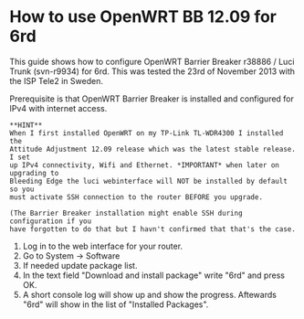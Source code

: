 How to use OpenWRT BB 12.09 for 6rd
===================================
This guide shows how to configure OpenWRT Barrier Breaker r38886 / Luci
Trunk (svn-r9934) for 6rd. This was tested the 23rd of November 2013 with the
ISP Tele2 in Sweden.

Prerequisite is that OpenWRT Barrier Breaker is installed and configured for
IPv4 with internet access.

```
**HINT**
When I first installed OpenWRT on my TP-Link TL-WDR4300 I installed the
Attitude Adjustment 12.09 release which was the latest stable release. I set
up IPv4 connectivity, Wifi and Ethernet. *IMPORTANT* when later on upgrading to
Bleeding Edge the luci webinterface will NOT be installed by default so you
must activate SSH connection to the router BEFORE you upgrade.

(The Barrier Breaker installation might enable SSH during configuration if you
have forgotten to do that but I havn't confirmed that that's the case.
```

1. Log in to the web interface for your router.
2. Go to System -> Software
3. If needed update package list.
4. In the text field "Download and install package" write "6rd" and press OK.
5. A short console log will show up and show the progress. Aftewards "6rd" will
show in the list of "Installed Packages".
